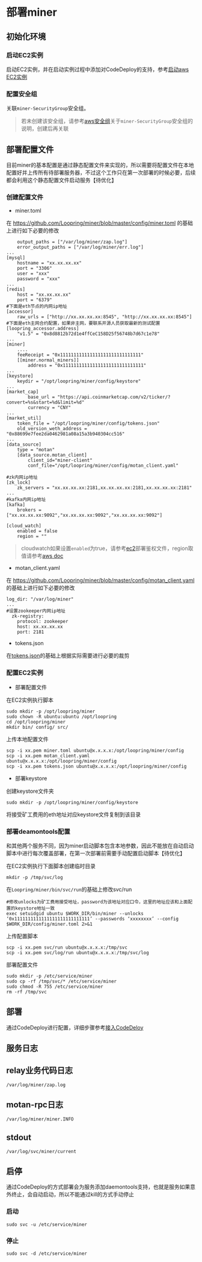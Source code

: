 # 部署miner

## 初始化环境

### 启动EC2实例
启动EC2实例，并在启动实例过程中添加对CodeDeploy的支持，参考[启动aws EC2实例](new_ec2_cn.md)

### 配置安全组
关联`miner-SecurityGroup`安全组。
> 若未创建该安全组，请参考[aws安全组](security_group_cn.md)关于`miner-SecurityGroup`安全组的说明，创建后再关联

## 部署配置文件

目前miner的基本配置是通过静态配置文件来实现的，所以需要将配置文件在本地配置好并上传所有待部署服务器，不过这个工作只在第一次部署的时候必要，后续都会利用这个静态配置文件启动服务【待优化】

### 创建配置文件
* miner.toml

在 https://github.com/Loopring/miner/blob/master/config/miner.toml 的基础上进行如下必要的修改
```
    output_paths = ["/var/log/miner/zap.log"]
    error_output_paths = ["/var/log/miner/err.log"]
...
[mysql]
    hostname = "xx.xx.xx.xx"
    port = "3306"
    user = "xxx"
    password = "xxx"
...
[redis]
    host = "xx.xx.xx.xx"
    port = "6379"
#下面是eth节点的内网ip地址
[accessor]
    raw_urls = ["http://xx.xx.xx.xx:8545", "http://xx.xx.xx.xx:8545"]
#下面是eth主网合约配置，如果非主网，要联系开源人员获取最新的测试配置
[loopring_accessor.address]
    "v1.5" = "0x8d8812b72d1e4ffCeC158D25f56748b7d67c1e78"
...
[miner]
    ....
    feeReceipt = "0x111111111111111111111111111111"
    [[miner.normal_miners]]
        address = "0x111111111111111111111111111111"
...
[keystore]
    keydir = "/opt/loopring/miner/config/keystore"
...
[market_cap]
        base_url = "https://api.coinmarketcap.com/v2/ticker/?convert=%s&start=%d&limit=%d"
        currency = "CNY"
...
[market_util]
    token_file = "/opt/loopring/miner/config/tokens.json"
    old_version_weth_address = "0x88699e7fee2da0462981a08a15a3b940304cc516"
...
[data_source]
    type = "motan"
    [data_source.motan_client]
        client_id="miner-client"
        conf_file="/opt/loopring/miner/config/motan_client.yaml"

#zk内网ip地址
[zk_lock]
    zk_servers = "xx.xx.xx.xx:2181,xx.xx.xx.xx:2181,xx.xx.xx.xx:2181"
...
#kafka内网ip地址
[kafka]
    brokers = ["xx.xx.xx.xx:9092","xx.xx.xx.xx:9092","xx.xx.xx.xx:9092"]

[cloud_watch]
    enabled = false
    region = ""
```

> cloudwatch如果设置`enabled`为true，请参考[ec2](new_ec2_cn.md)部署鉴权文件，region取值请参考[aws doc](https://docs.aws.amazon.com/zh_cn/AWSEC2/latest/UserGuide/using-regions-availability-zones.html)

* motan_client.yaml

在 https://github.com/Loopring/miner/blob/master/config/motan_client.yaml 的基础上进行如下必要的修改
```
log_dir: "/var/log/miner"
...
#设置zookeeper内网ip地址
  zk-registry:
    protocol: zookeeper
    host: xx.xx.xx.xx
    port: 2181
```
* tokens.json

在[tokens.json](tokens_main.md)的基础上根据实际需要进行必要的裁剪

### 配置EC2实例
* 部署配置文件

在EC2实例执行脚本
```
sudo mkdir -p /opt/loopring/miner
sudo chown -R ubuntu:ubuntu /opt/loopring
cd /opt/loopring/miner 
mkdir bin/ config/ src/
```
上传本地配置文件
```
scp -i xx.pem miner.toml ubuntu@x.x.x.x:/opt/loopring/miner/config
scp -i xx.pem motan_client.yaml ubuntu@x.x.x.x:/opt/loopring/miner/config
scp -i xx.pem tokens.json ubuntu@x.x.x.x:/opt/loopring/miner/config
```
* 部署keystore

创建keystore文件夹
```
sudo mkdir -p /opt/loopring/miner/config/keystore
```

将接受矿工费用的eth地址对应keystore文件复制到该目录 

### 部署deamontools配置

和其他两个服务不同，因为miner启动脚本包含本地参数，因此不能放在自动启动脚本中进行每次覆盖部署，在第一次部署前需要手动配置启动脚本【待优化】

在EC2实例执行下面脚本创建临时目录
```
mkdir -p /tmp/svc/log
```
在`Loopring/miner/bin/svc/run`的基础上修改svc/run
```
#修改unlocks为矿工费用接受地址，password为该地址对应口令，这里的地址应该和上面配置的keystore地址一致
exec setuidgid ubuntu $WORK_DIR/bin/miner --unlocks ‘0x1111111111111111111111111111’ --passwords ‘xxxxxxxx’ --config $WORK_DIR/config/miner.toml 2>&1
```
上传配置脚本
```
scp -i xx.pem svc/run ubuntu@x.x.x.x:/tmp/svc
scp -i xx.pem svc/log/run ubuntu@x.x.x.x:/tmp/svc/log
```
部署配置文件
```
sudo mkdir -p /etc/service/miner
sudo cp -rf /tmp/svc/* /etc/service/miner
sudo chmod -R 755 /etc/service/miner
rm -rf /tmp/svc
```
## 部署
通过CodeDeploy进行配置，详细步骤参考[接入CodeDeloy](codedeploy_cn.md)

## 服务日志

## relay业务代码日志
`/var/log/miner/zap.log`

## motan-rpc日志
`/var/log/miner/miner.INFO`

## stdout
`/var/log/svc/miner/current`

## 启停
通过CodeDeploy的方式部署会为服务添加daemontools支持，也就是服务如果意外终止，会自动启动，所以不能通过kill的方式手动停止

### 启动
`sudo svc -u /etc/service/miner`

### 停止
`sudo svc -d /etc/service/miner`
